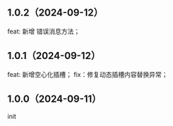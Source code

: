 ## 1.0.2（2024-09-12）
feat: 新增 错误消息方法；
## 1.0.1（2024-09-12）
feat: 新增空心化插槽；
fix：修复动态插槽内容替换异常；
## 1.0.0（2024-09-11）
init
